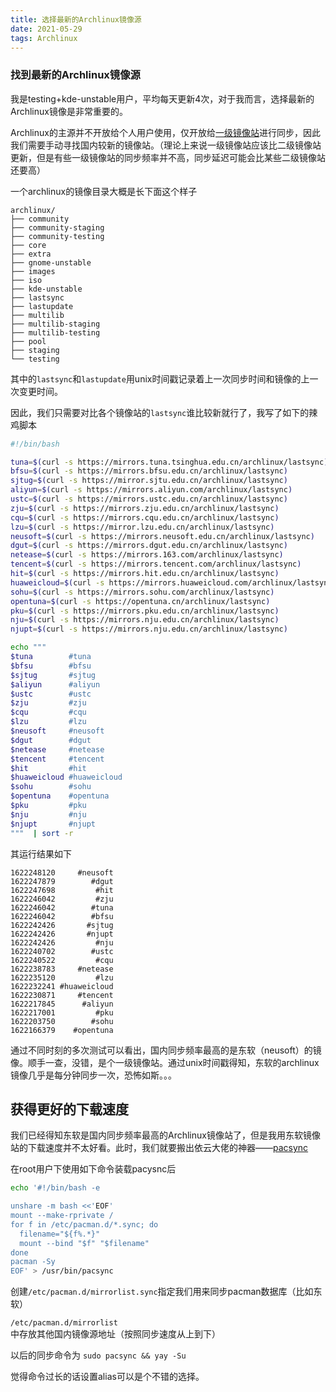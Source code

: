 ```yaml
---
title: 选择最新的Archlinux镜像源
date: 2021-05-29
tags: Archlinux
---
```




### 找到最新的Archlinux镜像源

我是testing+kde-unstable用户，平均每天更新4次，对于我而言，选择最新的Archlinux镜像是非常重要的。

Archlinux的主源并不开放给个人用户使用，仅开放给[一级镜像站](https://archlinux.org/mirrors/tier/1/)进行同步，因此我们需要手动寻找国内较新的镜像站。（理论上来说一级镜像站应该比二级镜像站更新，但是有些一级镜像站的同步频率并不高，同步延迟可能会比某些二级镜像站还要高）

一个archlinux的镜像目录大概是长下面这个样子

```
archlinux/
├── community
├── community-staging
├── community-testing
├── core
├── extra
├── gnome-unstable
├── images
├── iso
├── kde-unstable
├── lastsync
├── lastupdate
├── multilib
├── multilib-staging
├── multilib-testing
├── pool
├── staging
└── testing
```

其中的`lastsync`和`lastupdate`用unix时间戳记录着上一次同步时间和镜像的上一次变更时间。

因此，我们只需要对比各个镜像站的`lastsync`谁比较新就行了，我写了如下的辣鸡脚本

```bash
#!/bin/bash

tuna=$(curl -s https://mirrors.tuna.tsinghua.edu.cn/archlinux/lastsync)
bfsu=$(curl -s https://mirrors.bfsu.edu.cn/archlinux/lastsync)
sjtug=$(curl -s https://mirror.sjtu.edu.cn/archlinux/lastsync)
aliyun=$(curl -s https://mirrors.aliyun.com/archlinux/lastsync)
ustc=$(curl -s https://mirrors.ustc.edu.cn/archlinux/lastsync)
zju=$(curl -s https://mirrors.zju.edu.cn/archlinux/lastsync)
cqu=$(curl -s https://mirrors.cqu.edu.cn/archlinux/lastsync)
lzu=$(curl -s https://mirror.lzu.edu.cn/archlinux/lastsync)
neusoft=$(curl -s https://mirrors.neusoft.edu.cn/archlinux/lastsync)
dgut=$(curl -s https://mirrors.dgut.edu.cn/archlinux/lastsync)
netease=$(curl -s https://mirrors.163.com/archlinux/lastsync)
tencent=$(curl -s https://mirrors.tencent.com/archlinux/lastsync)
hit=$(curl -s https://mirrors.hit.edu.cn/archlinux/lastsync)
huaweicloud=$(curl -s https://mirrors.huaweicloud.com/archlinux/lastsync)
sohu=$(curl -s https://mirrors.sohu.com/archlinux/lastsync)
opentuna=$(curl -s https://opentuna.cn/archlinux/lastsync)
pku=$(curl -s https://mirrors.pku.edu.cn/archlinux/lastsync)
nju=$(curl -s https://mirrors.nju.edu.cn/archlinux/lastsync)
njupt=$(curl -s https://mirrors.nju.edu.cn/archlinux/lastsync)

echo """
$tuna        #tuna
$bfsu        #bfsu
$sjtug       #sjtug
$aliyun      #aliyun
$ustc        #ustc
$zju         #zju
$cqu         #cqu
$lzu         #lzu
$neusoft     #neusoft
$dgut        #dgut
$netease     #netease
$tencent     #tencent
$hit         #hit
$huaweicloud #huaweicloud
$sohu        #sohu
$opentuna    #opentuna
$pku         #pku
$nju         #nju
$njupt       #njupt
"""  | sort -r
```

其运行结果如下

```
1622248120     #neusoft
1622247879        #dgut
1622247698         #hit
1622246042         #zju
1622246042        #tuna
1622246042        #bfsu
1622242426       #sjtug
1622242426       #njupt
1622242426         #nju
1622240702        #ustc
1622240522         #cqu
1622238783     #netease
1622235120         #lzu
1622232241 #huaweicloud
1622230871     #tencent
1622217845      #aliyun
1622217001         #pku
1622203750        #sohu
1622166379    #opentuna
```

通过不同时刻的多次测试可以看出，国内同步频率最高的是东软（neusoft）的镜像。顺手一查，没错，是个一级镜像站。通过unix时间戳得知，东软的archlinux镜像几乎是每分钟同步一次，恐怖如斯。。。

## 获得更好的下载速度

我们已经得知东软是国内同步频率最高的Archlinux镜像站了，但是我用东软镜像站的下载速度并不太好看。此时，我们就要搬出依云大佬的神器——[pacsync](https://blog.lilydjwg.me/2020/10/29/pacsync.215578.html)

在root用户下使用如下命令装载pacysnc后

```bash
echo '#!/bin/bash -e

unshare -m bash <<'EOF'
mount --make-rprivate /
for f in /etc/pacman.d/*.sync; do
  filename="${f%.*}"
  mount --bind "$f" "$filename"
done
pacman -Sy
EOF' > /usr/bin/pacsync
```

创建`/etc/pacman.d/mirrorlist.sync`指定我们用来同步pacman数据库（比如东软）

`/etc/pacman.d/mirrorlist`中存放其他国内镜像源地址（按照同步速度从上到下）

以后的同步命令为 `sudo pacsync && yay -Su`

觉得命令过长的话设置alias可以是个不错的选择。
